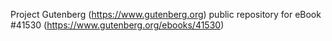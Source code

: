Project Gutenberg (https://www.gutenberg.org) public repository for eBook #41530 (https://www.gutenberg.org/ebooks/41530)
